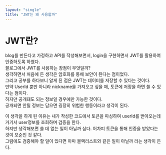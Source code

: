 ```yaml
---
layout: "single"
title: "JWT는 왜 사용할까"
---
```


# JWT란?

blog를 만든다고 가정하고 API를 작성해보면서, login을 구현하면서 JWT를 활용하여 인증하도록 하였다.  
블로그에서 JWT를 사용하는 장점이 무엇일까?  
생각하면서 처음에 든 생각은 암호화를 통해 보안이 된다는 점이었다.  
그리고 공부를 하다보니 알게 된 점은 JWT는 데이터를 저장할 수 있다는 것이다.  
만약 UserId 뿐만 아니라 nickname을 가져오고 싶을 때, 토큰에 저장을 하면 쓸 수 있다는 점이다.  
하지만 공개돼도 되는 정보일 경우에만 가능한 것이다.  
공개되면 안될 정보는 담으면 굉장히 위험한 행동이라고 생각이 된다.  

이 생각을 하게 된 이유는 내가 작성한 코드에서 토큰을 파싱하여 userId를 받아오는데 거기서 user정보를 조회하며 검증을 한다.  
하지만 생각해보면 쓸 데 없는 일이 아닐까 싶다. 어차피 토큰을 통해 인증을 받았다는 것이 모순인 것 같다.  
그럼에도 검증해야 할 일이 있다면 아마 블랙리스트와 같은 일이 아닐까 라는 생각이 든다.



